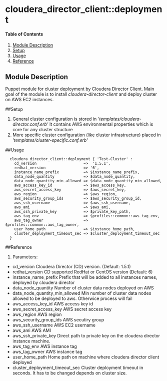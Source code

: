 # cloudera_director_client::deployment

#### Table of Contents
1. [Module Description](#module-description)
2. [Setup](#setup)   
3. [Usage](#usage)
4. [Reference](#reference)

## Module Description
Puppet module for cluster deployment by Cloudera Director Client. 
Main goal of the module is to install *cloudera-director-client* and deploy cluster on AWS EC2 instances.

##Setup
1. General cluster configuration is stored in *'templates/cloudera-director.conf.erb'* It contains AWS environmental properties which is core for any cluster structure
2. More specific cluster configuration (like cluster infrastructure) placed in *'templates/cluster-specific.conf.erb'*

##Usage

```
  cloudera_director_client::deployment { 'Test-Cluster' :
    cd_version                     =>  '1.5.1',
    redhat_version                 => '6',
    instance_name_prefix           => $instance_name_prefix,
    data_node_quantity             => $data_node_quantity,
    data_node_quantity_min_allowed => $data_node_quantity_min_allowed, 
    aws_access_key_id              => $aws_access_key,
    aws_secret_access_key          => $aws_secret_key,
    aws_region                     => $aws_region,
    aws_security_group_ids         => $aws_security_group_id,
    aws_ssh_username               => $aws_ssh_username,
    aws_ami                        => $aws_ami,
    aws_ssh_private_key            => $private_key_path,
    aws_tag_env                    => $profiles::common::aws_tag_env,
    aws_tag_owner                  => $profiles::common::aws_tag_owner,
    user_home_path                 => $instance_home_path,
    cluster_deployment_timeout_sec => $cluster_deployment_timeout_sec
  }
```

##Reference

1. Parameters:
- cd_version                      Cloudera Director (CD) version. (Default: 1.5.1)
- redhat_version                  CD supported RedHat or CentOS version (Default: 6)
- instance_name_prefix            Prefix that will be added to all instances names, deployed by cloudera director
- data_node_quantity              Number of cluster data nodes deployed on AWS
- data_node_quantity_min_allowed  Min number of cluster data nodes allowed to be deployed to aws. Otherwice process will fail
- aws_access_key_id               AWS access key id
- aws_secret_access_key           AWS secret access key
- aws_region                      AWS region
- aws_security_group_ids          AWS secutiry group
- aws_ssh_username                AWS EC2 username
- aws_ami                         AWS AMI
- aws_ssh_private_key             Direct path to private key on the cloudera director instance machine. 
- aws_tag_env                     AWS instance tag
- aws_tag_owner                   AWS instance tag
- user_home_path                  Home path on machine where cloudera director client deployed
- cluster_deployment_timeout_sec  Cluster deployment timeout in seconds. It has to be changed depends on cluster size.